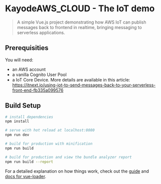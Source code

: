 # KayodeAWS_CLOUD - The IoT demo

> A simple Vue.js project demonstrating how AWS IoT can publish messages back to frontend in realtime, bringing messaging to serverless applications.

## Prerequisities

You will need:
- an AWS account
- a vanilla Cognito User Pool
- a IoT Core Device. More details are available in this article: https://itnext.io/using-iot-to-send-messages-back-to-your-serverless-front-end-fb335a099576

## Build Setup

``` bash
# install dependencies
npm install

# serve with hot reload at localhost:8080
npm run dev

# build for production with minification
npm run build

# build for production and view the bundle analyzer report
npm run build --report
```

For a detailed explanation on how things work, check out the [guide](http://vuejs-templates.github.io/webpack/) and [docs for vue-loader](http://vuejs.github.io/vue-loader).

